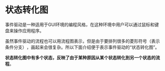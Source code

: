 # 状态转化图

事件驱动是一种适用于GUI环境的编程风格，在这种环境中用户可以通过鼠标和键盘来操作应用程序。

虽然事件驱动的流程也可以用流程图表示，但是由于要排列很多的菱形符号（表示条件分支）​，画起来会很复杂。所以下面介绍便于表示事件驱动的“状态转化图”​。

**状态转化图中有多个状态，反映了由于某种原因从某个状态转化到另一个状态的流程**。

